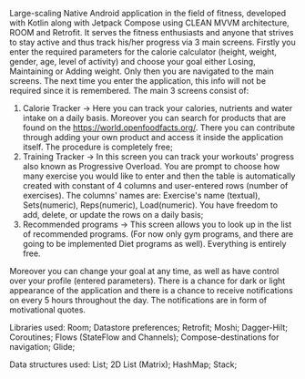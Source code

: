 Large-scaling Native Android application in the field of fitness, developed with Kotlin along with Jetpack Compose using CLEAN MVVM architecture, ROOM and Retrofit.
It serves the fitness enthusiasts and anyone that strives to stay active and thus track his/her progress via 3 main screens. Firstly you enter the required parameters for the calorie calculator (height, weight, gender, age, level of activity) 
and choose your goal either Losing, Maintaining or Adding weight. Only then you are navigated to the main screens. The next time you enter the application, this info will not be required since it is remembered. The main 3 screens consist of:

1. Calorie Tracker -> Here you can track your calories, nutrients and water intake on a daily basis. Moreover you can search for products that are found on the https://world.openfoodfacts.org/. There you can contribute through
adding your own product and access it inside the application itself. The procedure is completely free;
2. Training Tracker -> In this screen you can track your workouts' progress also known as Progressive Overload. You are prompt to choose how many exercise you would like to enter and then the table is automatically created with constant of 4 columns
and user-entered rows (number of exercises). The columns' names are: Exercise's name (textual), Sets(numeric), Reps(numeric), Load(numeric). You have freedom to  add, delete, or update the rows on a daily basis;
3. Recommended programs -> This screen allows you to look up in the list of recommended programs. (For now only gym programs, and there are going to be implemented Diet programs as well). Everything is entirely free.

Moreover you can change your goal at any time, as well as have control over your profile (entered parameters). There is a chance for dark or light appearance of the application and there is a chance to receive notifications on every 5 hours throughout
the day. The notifications are in form of motivational quotes.

Libraries used:
Room;
Datastore preferences;
Retrofit;
Moshi;
Dagger-Hilt;
Coroutines;
Flows (StateFlow and Channels);
Compose-destinations for navigation;
Glide;

Data structures used:
List;
2D List (Matrix);
HashMap;
Stack;

